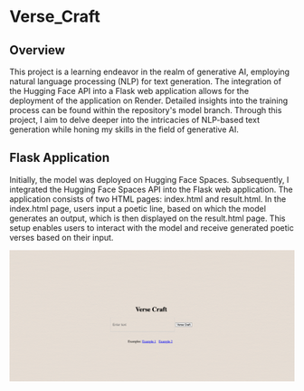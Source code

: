 # Verse_Craft

## Overview 
This project is a learning endeavor in the realm of generative AI, employing natural language processing (NLP) for text generation. The integration of the Hugging Face API into a Flask web application allows for the deployment of the application on Render. Detailed insights into the training process can be found within the repository's model branch. Through this project, I aim to delve deeper into the intricacies of NLP-based text generation while honing my skills in the field of generative AI.


## Flask Application
Initially, the model was deployed on Hugging Face Spaces. Subsequently, I integrated the Hugging Face Spaces API into the Flask web application. The application consists of two HTML pages: index.html and result.html. In the index.html page, users input a poetic line, based on which the model generates an output, which is then displayed on the result.html page. This setup enables users to interact with the model and receive generated poetic verses based on their input.

![alt text](image.png)